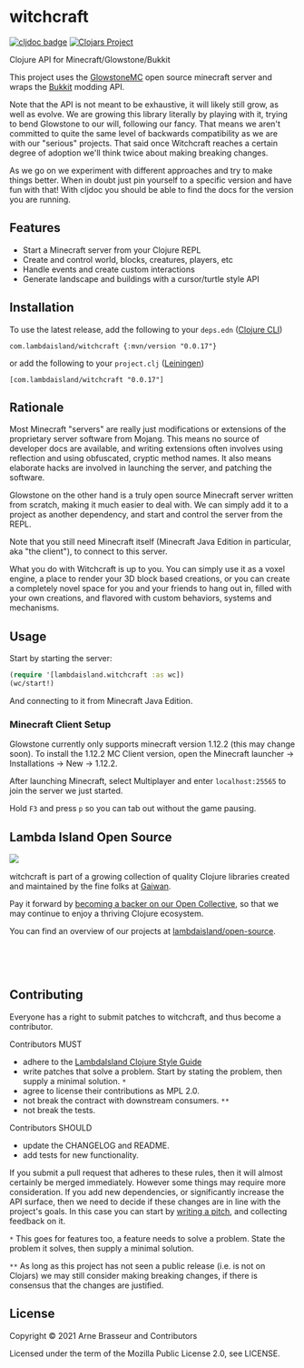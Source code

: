 # witchcraft

<!-- badges -->
[![cljdoc badge](https://cljdoc.org/badge/com.lambdaisland/witchcraft)](https://cljdoc.org/d/com.lambdaisland/witchcraft) [![Clojars Project](https://img.shields.io/clojars/v/com.lambdaisland/witchcraft.svg)](https://clojars.org/com.lambdaisland/witchcraft)
<!-- /badges -->

Clojure API for Minecraft/Glowstone/Bukkit

This project uses the [GlowstoneMC](https://github.com/GlowstoneMC/Glowstone) open source minecraft server and wraps the [Bukkit](https://github.com/Bukkit/Bukkit) modding API.

Note that the API is not meant to be exhaustive, it will likely still grow, as
well as evolve. We are growing this library literally by playing with it, trying
to bend Glowstone to our will, following our fancy. That means we aren't
committed to quite the same level of backwards compatibility as we are with our
"serious" projects. That said once Witchcraft reaches a certain degree of
adoption we'll think twice about making breaking changes.

As we go on we experiment with different approaches and try to make things
better. When in doubt just pin yourself to a specific version and have fun with
that! With cljdoc you should be able to find the docs for the version you are
running.

## Features

- Start a Minecraft server from your Clojure REPL
- Create and control world, blocks, creatures, players, etc
- Handle events and create custom interactions
- Generate landscape and buildings with a cursor/turtle style API

<!-- installation -->
## Installation

To use the latest release, add the following to your `deps.edn` ([Clojure CLI](https://clojure.org/guides/deps_and_cli))

```
com.lambdaisland/witchcraft {:mvn/version "0.0.17"}
```

or add the following to your `project.clj` ([Leiningen](https://leiningen.org/))

```
[com.lambdaisland/witchcraft "0.0.17"]
```
<!-- /installation -->

## Rationale

Most Minecraft "servers" are really just modifications or extensions of the
proprietary server software from Mojang. This means no source of developer docs
are available, and writing extensions often involves using reflection and using
obfuscated, cryptic method names. It also means elaborate hacks are involved in
launching the server, and patching the software.

Glowstone on the other hand is a truly open source Minecraft server written from
scratch, making it much easier to deal with. We can simply add it to a project
as another dependency, and start and control the server from the REPL.

Note that you still need Minecraft itself (Minecraft Java Edition in particular,
aka "the client"), to connect to this server.

What you do with Witchcraft is up to you. You can simply use it as a voxel
engine, a place to render your 3D block based creations, or you can create a
completely novel space for you and your friends to hang out in, filled with your
own creations, and flavored with custom behaviors, systems and mechanisms.

## Usage

Start by starting the server:

```clojure
(require '[lambdaisland.witchcraft :as wc])
(wc/start!)
```

And connecting to it from Minecraft Java Edition.

### Minecraft Client Setup

Glowstone currently only supports minecraft version 1.12.2 (this may change
soon). To install the 1.12.2 MC Client version, open the Minecraft launcher ->
Installations -> New -> 1.12.2.

After launching Minecraft, select Multiplayer and enter `localhost:25565` to join the server we just started.

Hold `F3` and press `p` so you can tab out without the game pausing.

<!-- opencollective -->
## Lambda Island Open Source

<img align="left" src="https://github.com/lambdaisland/open-source/raw/master/artwork/lighthouse_readme.png">

&nbsp;

witchcraft is part of a growing collection of quality Clojure libraries created and maintained
by the fine folks at [Gaiwan](https://gaiwan.co).

Pay it forward by [becoming a backer on our Open Collective](http://opencollective.com/lambda-island),
so that we may continue to enjoy a thriving Clojure ecosystem.

You can find an overview of our projects at [lambdaisland/open-source](https://github.com/lambdaisland/open-source).

&nbsp;

&nbsp;
<!-- /opencollective -->

<!-- contributing -->
## Contributing

Everyone has a right to submit patches to witchcraft, and thus become a contributor.

Contributors MUST

- adhere to the [LambdaIsland Clojure Style Guide](https://nextjournal.com/lambdaisland/clojure-style-guide)
- write patches that solve a problem. Start by stating the problem, then supply a minimal solution. `*`
- agree to license their contributions as MPL 2.0.
- not break the contract with downstream consumers. `**`
- not break the tests.

Contributors SHOULD

- update the CHANGELOG and README.
- add tests for new functionality.

If you submit a pull request that adheres to these rules, then it will almost
certainly be merged immediately. However some things may require more
consideration. If you add new dependencies, or significantly increase the API
surface, then we need to decide if these changes are in line with the project's
goals. In this case you can start by [writing a pitch](https://nextjournal.com/lambdaisland/pitch-template),
and collecting feedback on it.

`*` This goes for features too, a feature needs to solve a problem. State the problem it solves, then supply a minimal solution.

`**` As long as this project has not seen a public release (i.e. is not on Clojars)
we may still consider making breaking changes, if there is consensus that the
changes are justified.
<!-- /contributing -->

<!-- license -->
## License

Copyright &copy; 2021 Arne Brasseur and Contributors

Licensed under the term of the Mozilla Public License 2.0, see LICENSE.
<!-- /license -->
